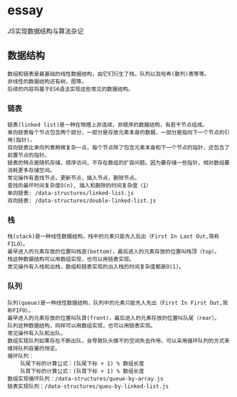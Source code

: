 # essay
JS实现数据结构与算法杂记

## 数据结构
    数组和链表是最基础的线性数据结构，由它们衍生了栈，队列以及哈希(散列)表等等。
    非线性的数据结构还有树，图等。
    后续的内容将基于ES6语法实现这些常见的数据结构。

### 链表
    链表(linked list)是一种在物理上非连续，非顺序的数据结构，有若干节点组成。
    单向链表每个节点包含两个部分，一部分是存放元素本身的数据，一部分是指向下一个节点的引用(指针)。
    双向链表比单向列表稍微复杂一点，每个节点除了包含元素本身和下一个节点的指针，还包含了前置节点的指针。
    链表的特点是随机存储，顺序访问，不存在数组的扩容问题。因为要存储一些指针，相对数组要消耗更多存储空间。
    常见操作有查找节点，更新节点，插入节点，删除节点。
    查找的最坏时间复杂度O(n), 插入和删除的时间复杂度（1）
    单向链表: /data-structures/linked-list.js
    双向链表: /data-structures/double-linked-list.js

### 栈
    栈(stack)是一种线性数据结构，栈中的元素只能先入后出（First In Last Out,简称FILO）。
    最早进入的元素存放的位置叫栈底(bottom)，最后进入的元素存放的位置叫栈顶（top）。
    栈这种数据结构可以用数组实现，也可以用链表实现。
    常见操作有入栈和出栈，数组和链表实现的出入栈的时间复杂度都是O(1)。

### 队列
    队列(queue)是一种线性数据结构，队列中的元素只能先入先出（First In First Out,简称FIFO）。
    最早进入的元素存放的位置叫队首(front)，最后进入的元素存放的位置叫队尾（rear）。
    队列这种数据结构，同样可以用数组实现，也可以用链表实现。
    常见操作有入队和出队。
    数组实现队列如果存在不断出队，会导致队头做不的空间失去作用，可以采用循环队列的方式来维持队列容量的恒定。
    循环队列：
        队尾下标的计算公式：(队尾下标 + 1) % 数组长度
        队首下标的计算公式：(队首下标 + 1) % 数组长度
    数组实现循环队列：/data-structures/queue-by-array.js
    链表实现队列：/data-structures/queu-by-linked-list.js


